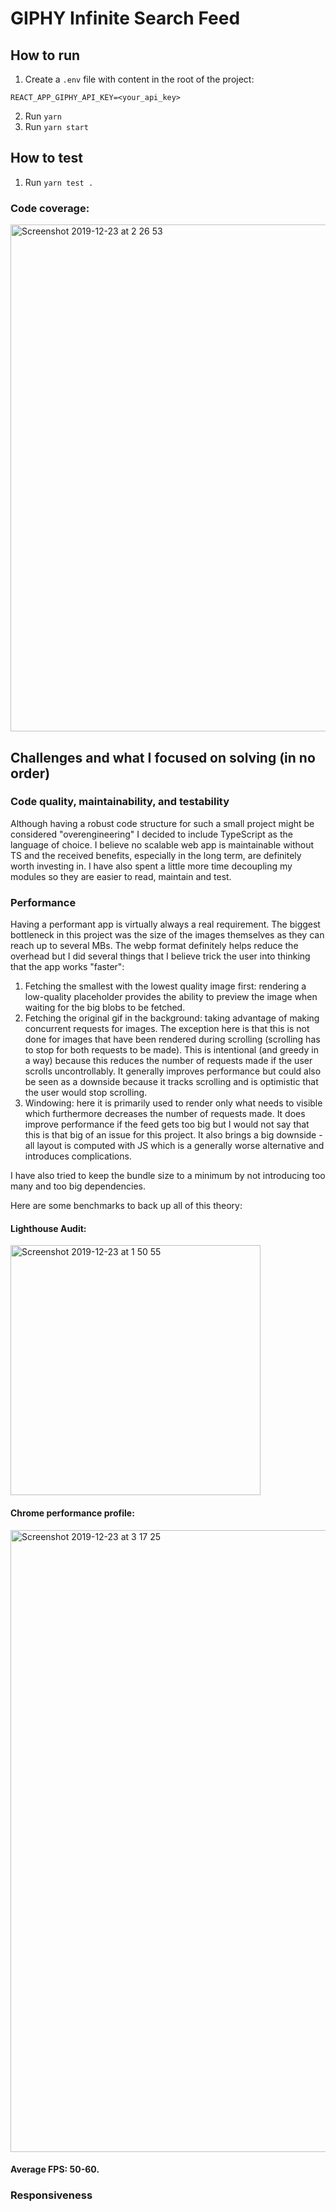 # GIPHY Infinite Search Feed

## How to run
1. Create a `.env` file with content in the root of the project:
```
REACT_APP_GIPHY_API_KEY=<your_api_key>
```
2. Run `yarn`
3. Run `yarn start`

## How to test 
1. Run `yarn test .`

### Code coverage:
<img width="811" alt="Screenshot 2019-12-23 at 2 26 53" src="https://user-images.githubusercontent.com/22468578/71329420-aaf28d00-252d-11ea-8930-a74bbd4f3dc8.png">

## Challenges and what I focused on solving (in no order)

### Code quality, maintainability, and testability
Although having a robust code structure for such a small project might be considered "overengineering" I decided to include TypeScript as the language of choice. I believe no scalable web app is maintainable without TS and the received benefits, especially in the long term, are definitely worth investing in. I have also spent a little more time decoupling my modules so they are easier to read, maintain and test.

### Performance
Having a performant app is virtually always a real requirement. The biggest bottleneck in this project was the size of the images themselves as they can reach up to several MBs. The webp format definitely helps reduce the overhead but I did several things that I believe trick the user into thinking that the app works "faster":
1. Fetching the smallest with the lowest quality image first: rendering a low-quality placeholder provides the ability to preview the image when waiting for the big blobs to be fetched.
2. Fetching the original gif in the background: taking advantage of making concurrent requests for images. The exception here is that this is not done for images that have been rendered during scrolling (scrolling has to stop for both requests to be made). This is intentional (and greedy in a way) because this reduces the number of requests made if the user scrolls uncontrollably. It generally improves performance but could also be seen as a downside because it tracks scrolling and is optimistic that the user would stop scrolling.
3. Windowing: here it is primarily used to render only what needs to visible which furthermore decreases the number of requests made. It does improve performance if the feed gets too big but I would not say that this is that big of an issue for this project. It also brings a big downside - all layout is computed with JS which is a generally worse alternative and introduces complications.

I have also tried to keep the bundle size to a minimum by not introducing too many and too big dependencies.

Here are some benchmarks to back up all of this theory:

#### Lighthouse Audit:
<img width="400" alt="Screenshot 2019-12-23 at 1 50 55" src="https://user-images.githubusercontent.com/22468578/71329848-ed1dcd80-2531-11ea-95e8-967619873996.png">

#### Chrome performance profile:
<img width="995" alt="Screenshot 2019-12-23 at 3 17 25" src="https://user-images.githubusercontent.com/22468578/71329961-c90ebc00-2532-11ea-97bd-ca7a4c5a5cd4.png">

#### Average FPS: 50-60.

### Responsiveness
  
  

